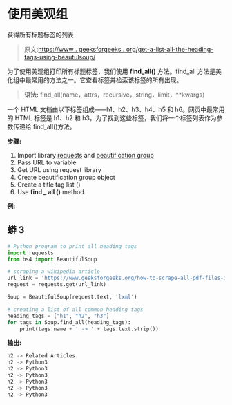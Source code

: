 # 使用美观组

获得所有标题标签的列表

> 原文:[https://www . geeksforgeeks . org/get-a-list-all-the-heading-tags-using-beautulsoup/](https://www.geeksforgeeks.org/get-a-list-of-all-the-heading-tags-using-beautifulsoup/)

为了使用美观组打印所有标题标签，我们使用 **find_all()** 方法。find_all 方法是美化组中最常用的方法之一。它查看标签并检索该标签的所有出现。

> **语法:** find_all(name，attrs，recursive，string，limit，**kwargs)

一个 HTML 文档由以下标签组成——h1、h2、h3、h4、h5 和 h6。网页中最常用的 HTML 标签是 h1、h2 和 h3，为了找到这些标签，我们将一个标签列表作为参数传递给 find_all()方法。

**步骤:**

1.  Import library [requests](https://www.geeksforgeeks.org/python-requests-tutorial/) and [beautification group](https://www.geeksforgeeks.org/implementing-web-scraping-python-beautiful-soup/)
2.  Pass URL to variable
3.  Get URL using request library
4.  Create beautification group object
5.  Create a title tag list ()
6.  Use **find _ all ()** method.

**例:**

## 蟒 3

```py
# Python program to print all heading tags
import requests
from bs4 import BeautifulSoup

# scraping a wikipedia article
url_link = 'https://www.geeksforgeeks.org/how-to-scrape-all-pdf-files-in-a-website/'
request = requests.get(url_link)

Soup = BeautifulSoup(request.text, 'lxml')

# creating a list of all common heading tags
heading_tags = ["h1", "h2", "h3"]
for tags in Soup.find_all(heading_tags):
    print(tags.name + ' -> ' + tags.text.strip())
```

**输出:**

```py
h2 -> Related Articles
h2 -> Python3
h2 -> Python3
h2 -> Python3
h2 -> Python3
h2 -> Python3
h2 -> Python3
```